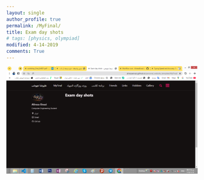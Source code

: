 ```yaml
---
layout: single
author_profile: true
permalink: /MyFinal/
title: Exam day shots 
# tags: [physics, olympiad]
modified: 4-14-2019
comments: True
---
```

![rooze emtehan](<assets/images/Screenshot (342).png>)
